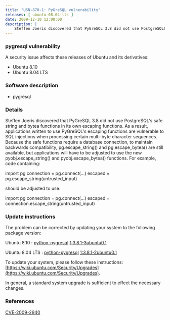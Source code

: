 ```yaml
---
title: "USN-870-1: PyGreSQL vulnerability"
releases: [ ubuntu-08.04-lts ]
date: 2009-12-10 12:00:00
description: |
    Steffen Joeris discovered that PyGreSQL 3.8 did not use PostgreSQL&#39;s safe string and bytea functions in its own escaping functions. As a result, applications written to use PyGreSQL&#39;s escaping functions are vulnerable to SQL injections when processing certain multi-byte character sequences. Because the safe functions require a database connection, to maintain backwards compatibility, pg.escape_string() and pg.escape_bytea() are still available, but applications will have to be adjusted to use the new pyobj.escape_string() and pyobj.escape_bytea() functions. For example, code containing:
--- 
```

 
### pygresql vulnerability

A security issue affects these releases of Ubuntu and its derivatives:

* Ubuntu 8.10
* Ubuntu 8.04 LTS

### Software description

* pygresql 

### Details

Steffen Joeris discovered that PyGreSQL 3.8 did not use PostgreSQL&#39;s safe string and bytea functions in its own escaping functions. As a result, applications written to use PyGreSQL&#39;s escaping functions are vulnerable to SQL injections when processing certain multi-byte character sequences. Because the safe functions require a database connection, to maintain backwards compatibility, pg.escape_string() and pg.escape_bytea() are still available, but applications will have to be adjusted to use the new pyobj.escape_string() and pyobj.escape_bytea() functions. For example, code containing:

 import pg connection = pg.connect(...) escaped = pg.escape_string(untrusted_input)

should be adjusted to use:

 import pg connection = pg.connect(...) escaped = connection.escape_string(untrusted_input)

### Update instructions

The problem can be corrected by updating your system to the following package version:

Ubuntu 8.10
 : [python-pygresql](https://launchpad.net/ubuntu/+source/pygresql) <span> [1:3.8.1-3ubuntu0.1](https://launchpad.net/ubuntu/+source/pygresql/1:3.8.1-3ubuntu0.1) </span> 

Ubuntu 8.04 LTS
 : [python-pygresql](https://launchpad.net/ubuntu/+source/pygresql) <span> [1:3.8.1-2ubuntu0.1](https://launchpad.net/ubuntu/+source/pygresql/1:3.8.1-2ubuntu0.1) </span> 

To update your system, please follow these instructions: [https://wiki.ubuntu.com/Security/Upgrades](https://wiki.ubuntu.com/Security/Upgrades).

In general, a standard system upgrade is sufficient to effect the necessary changes. 

### References

 [CVE-2009-2940](http://people.ubuntu.com/~ubuntu-security/cve/CVE-2009-2940)
 
